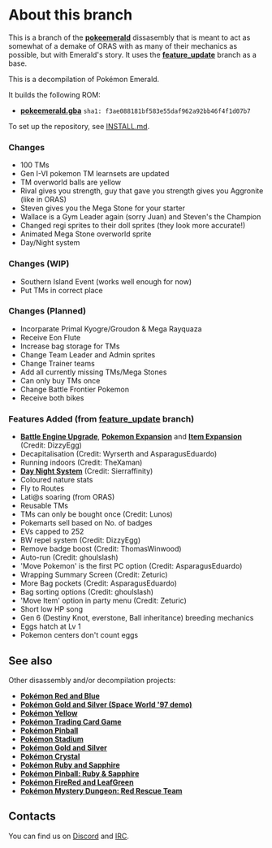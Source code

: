 # About this branch
This is a branch of the [**pokeemerald**](https://travis-ci.org/pret/pokeemerald) dissasembly that is meant to act as somewhat of a demake of ORAS with as many of their mechanics as possible, but with Emerald's story.
It uses the [**feature_update**](https://github.com/Artrios/pokeemerald/tree/feature_update) branch as a base.

This is a decompilation of Pokémon Emerald.

It builds the following ROM:

* [**pokeemerald.gba**](https://datomatic.no-intro.org/index.php?page=show_record&s=23&n=1961) `sha1: f3ae088181bf583e55daf962a92bb46f4f1d07b7`

To set up the repository, see [INSTALL.md](INSTALL.md).

### Changes
* 100 TMs
* Gen I-VI pokemon TM learnsets are updated
* TM overworld balls are yellow
* Rival gives you strength, guy that gave you strength gives you Aggronite (like in ORAS)
* Steven gives you the Mega Stone for your starter
* Wallace is a Gym Leader again (sorry Juan) and Steven's the Champion
* Changed regi sprites to their doll sprites (they look more accurate!)
* Animated Mega Stone overworld sprite
* Day/Night system

### Changes (WIP)
* Southern Island Event (works well enough for now)
* Put TMs in correct place

### Changes (Planned)
* Incorparate Primal Kyogre/Groudon & Mega Rayquaza
* Receive Eon Flute
* Increase bag storage for TMs
* Change Team Leader and Admin sprites
* Change Trainer teams
* Add all currently missing TMs/Mega Stones
* Can only buy TMs once
* Change Battle Frontier Pokemon
* Receive both bikes

### Features Added (from [**feature_update**](https://github.com/Artrios/pokeemerald/tree/feature_update) branch)
* [**Battle Engine Upgrade**](https://github.com/DizzyEggg/pokeemerald/tree/battle_engine_v2), [**Pokemon Expansion**](https://github.com/DizzyEggg/pokeemerald/tree/pokemon_expansion) and [**Item Expansion**](https://github.com/DizzyEggg/pokeemerald/tree/item_expansion) (Credit: DizzyEgg)
* Decapitalisation (Credit: Wyrserth and AsparagusEduardo)
* Running indoors (Credit: TheXaman)
* [**Day Night System**](https://github.com/Sierraffinity/pokeemerald/tree/daynight) (Credit: Sierraffinity)
* Coloured nature stats
* Fly to Routes
* Lati@s soaring (from ORAS)
* Reusable TMs
* TMs can only be bought once (Credit: Lunos)
* Pokemarts sell based on No. of badges
* EVs capped to 252
* BW repel system (Credit: DizzyEgg)
* Remove badge boost (Credit: ThomasWinwood)
* Auto-run (Credit: ghoulslash)
* 'Move Pokemon' is the first PC option (Credit: AsparagusEduardo)
* Wrapping Summary Screen (Credit: Zeturic)
* More Bag pockets (Credit: AsparagusEduardo)
* Bag sorting options (Credit: ghoulslash)
* 'Move Item' option in party menu (Credit: Zeturic)
* Short low HP song
* Gen 6 (Destiny Knot, everstone, Ball inheritance) breeding mechanics
* Eggs hatch at Lv 1
* Pokemon centers don't count eggs

## See also

Other disassembly and/or decompilation projects:
* [**Pokémon Red and Blue**](https://github.com/pret/pokered)
* [**Pokémon Gold and Silver (Space World '97 demo)**](https://github.com/pret/pokegold-spaceworld)
* [**Pokémon Yellow**](https://github.com/pret/pokeyellow)
* [**Pokémon Trading Card Game**](https://github.com/pret/poketcg)
* [**Pokémon Pinball**](https://github.com/pret/pokepinball)
* [**Pokémon Stadium**](https://github.com/pret/pokestadium)
* [**Pokémon Gold and Silver**](https://github.com/pret/pokegold)
* [**Pokémon Crystal**](https://github.com/pret/pokecrystal)
* [**Pokémon Ruby and Sapphire**](https://github.com/pret/pokeruby)
* [**Pokémon Pinball: Ruby & Sapphire**](https://github.com/pret/pokepinballrs)
* [**Pokémon FireRed and LeafGreen**](https://github.com/pret/pokefirered)
* [**Pokémon Mystery Dungeon: Red Rescue Team**](https://github.com/pret/pmd-red)


## Contacts

You can find us on [Discord](https://discord.gg/d5dubZ3) and [IRC](https://kiwiirc.com/client/irc.freenode.net/?#pret).
